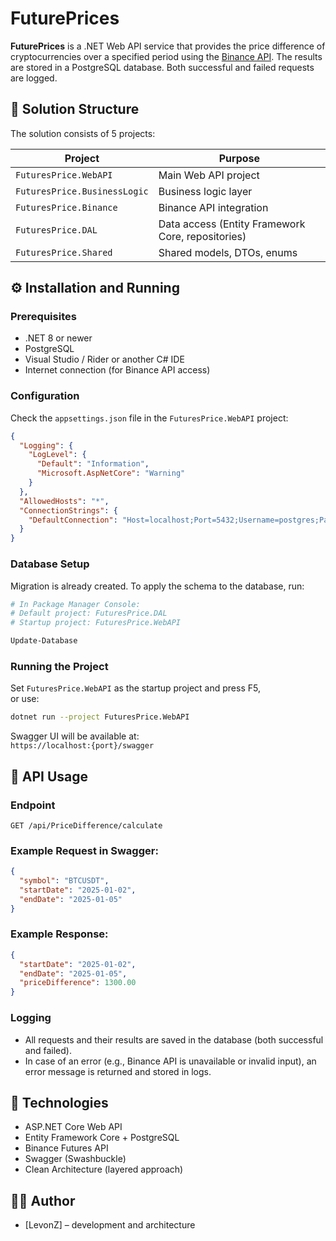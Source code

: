 # FuturePrices

**FuturePrices** is a .NET Web API service that provides the price difference of cryptocurrencies over a specified period using the [Binance API](https://binance-docs.github.io/apidocs/futures/en/). The results are stored in a PostgreSQL database. Both successful and failed requests are logged.

## 📁 Solution Structure

The solution consists of 5 projects:

| Project                      |  Purpose                                                             |
|----------------------------- |----------------------------------------------------------------------|
| `FuturesPrice.WebAPI`        | Main Web API project                                                 |
| `FuturesPrice.BusinessLogic` | Business logic layer                                                 |
| `FuturesPrice.Binance`       | Binance API integration                                              |
| `FuturesPrice.DAL`           | Data access (Entity Framework Core, repositories)                    |
| `FuturesPrice.Shared`        | Shared models, DTOs, enums                                           |

## ⚙️ Installation and Running

### Prerequisites

- .NET 8 or newer
- PostgreSQL
- Visual Studio / Rider or another C# IDE
- Internet connection (for Binance API access)

### Configuration

Check the `appsettings.json` file in the `FuturesPrice.WebAPI` project:

```json
{
  "Logging": {
    "LogLevel": {
      "Default": "Information",
      "Microsoft.AspNetCore": "Warning"
    }
  },
  "AllowedHosts": "*",
  "ConnectionStrings": {
    "DefaultConnection": "Host=localhost;Port=5432;Username=postgres;Password=password;Database=FuturesPriceDb"
  }
}
```

### Database Setup

Migration is already created. To apply the schema to the database, run:

```bash
# In Package Manager Console:
# Default project: FuturesPrice.DAL
# Startup project: FuturesPrice.WebAPI

Update-Database
```

### Running the Project

Set `FuturesPrice.WebAPI` as the startup project and press F5,  
or use:

```bash
dotnet run --project FuturesPrice.WebAPI
```

Swagger UI will be available at:  
`https://localhost:{port}/swagger`

## 📌 API Usage

### Endpoint

`GET /api/PriceDifference/calculate`

### Example Request in Swagger:

```json
{
  "symbol": "BTCUSDT",
  "startDate": "2025-01-02",
  "endDate": "2025-01-05"
}
```

### Example Response:

```json
{
  "startDate": "2025-01-02",
  "endDate": "2025-01-05",
  "priceDifference": 1300.00
}
```

### Logging

- All requests and their results are saved in the database (both successful and failed).
- In case of an error (e.g., Binance API is unavailable or invalid input), an error message is returned and stored in logs.

## 🧱 Technologies

- ASP.NET Core Web API  
- Entity Framework Core + PostgreSQL  
- Binance Futures API  
- Swagger (Swashbuckle)  
- Clean Architecture (layered approach)

## 🧑‍💻 Author

- [LevonZ] – development and architecture